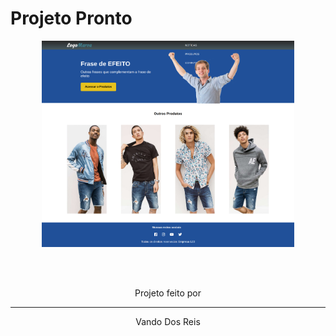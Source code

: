 # Projeto Pronto

<div align="center">
  <img src="./newLayout.png" width="80%">
</div>

<br><br>

<div align="center">
  <p>Projeto feito por</p>
  <hr>
  <p>Vando Dos Reis</p>
</div>
